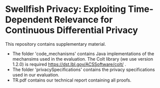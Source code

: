 # Swellfish Privacy: Exploiting Time-Dependent Relevance for Continuous Differential Privacy

This repository contains supplementary material.
* The folder 'code_mechanisms' contains Java implementations of the mechansims used in the evaluation. The Colt library (we use version 1.2.0) is required https://dst.lbl.gov/ACSSoftware/colt/ .
*  The folder 'privacySpecifications' contains the privacy specifications used in our evaluation.
*  TR.pdf contains our technical report containing all proofs.
